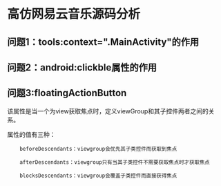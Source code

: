 <h1>高仿网易云音乐源码分析</h1>

<h2>问题1：tools:context=".MainActivity"的作用</h2>
<h2>问题2：android:clickble属性的作用<h2>
<h2>问题3:floatingActionButton</h2>
该属性是当一个为view获取焦点时，定义viewGroup和其子控件两者之间的关系。

属性的值有三种：

        beforeDescendants：viewgroup会优先其子类控件而获取到焦点

        afterDescendants：viewgroup只有当其子类控件不需要获取焦点时才获取焦点

        blocksDescendants：viewgroup会覆盖子类控件而直接获得焦点
